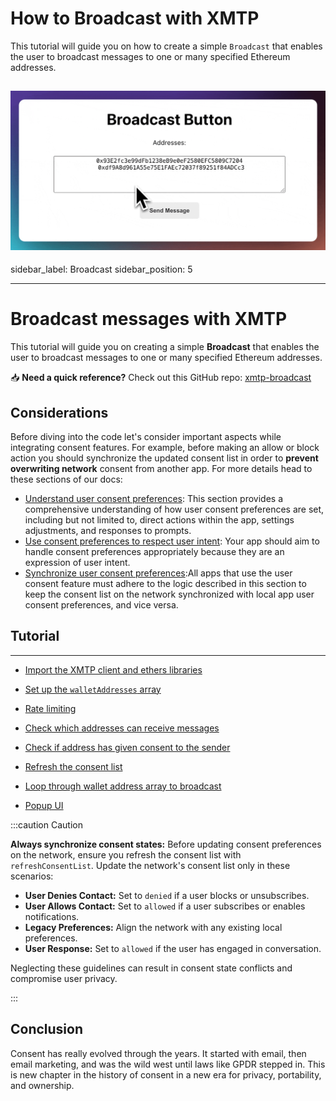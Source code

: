 # How to Broadcast with XMTP

This tutorial will guide you on how to create a simple `Broadcast` that enables the user to broadcast messages to one or many specified Ethereum addresses.

## ![](video.gif)

sidebar_label: Broadcast
sidebar_position: 5

---

# Broadcast messages with XMTP

This tutorial will guide you on creating a simple **Broadcast** that enables the user to broadcast messages to one or many specified Ethereum addresses.

<div class=" rabbit  p-5 ">

📥 <b>Need a quick reference?</b> Check out this GitHub repo: <a href="https://github.com/fabriguespe/xmtp-broadcast">xmtp-broadcast</a>

</div>

## Considerations

Before diving into the code let's consider important aspects while integrating consent features. For example, before making an allow or block action you should synchronize the updated consent list in order to **prevent overwriting network** consent from another app. For more details head to these sections of our docs:

- [Understand user consent preferences](https://xmtp.org/docs/build/user-consent#understand-user-consent-preferences): This section provides a comprehensive understanding of how user consent preferences are set, including but not limited to, direct actions within the app, settings adjustments, and responses to prompts.
- [Use consent preferences to respect user intent](https://xmtp.org/docs/build/user-consent#use-consent-preferences-to-respect-user-intent): Your app should aim to handle consent preferences appropriately because they are an expression of user intent.
- [Synchronize user consent preferences](https://xmtp.org/docs/build/user-consent#synchronize-user-consent-preferences):All apps that use the user consent feature must adhere to the logic described in this section to keep the consent list on the network synchronized with local app user consent preferences, and vice versa.

## Tutorial

---

- [Import the XMTP client and ethers libraries](https://junk-range-possible-git-portableconsenttutorials-xmtp-labs.vercel.app/docs/tutorials/portable-consent/broadcast#tutorial)

- [Set up the `walletAddresses` array](https://junk-range-possible-git-portableconsenttutorials-xmtp-labs.vercel.app/docs/tutorials/portable-consent/broadcast#tutorial)

- [Rate limiting](https://junk-range-possible-git-portableconsenttutorials-xmtp-labs.vercel.app/docs/tutorials/portable-consent/broadcast#tutorial)

- [Check which addresses can receive messages](https://junk-range-possible-git-portableconsenttutorials-xmtp-labs.vercel.app/docs/tutorials/portable-consent/broadcast#tutorial)

- [Check if address has given consent to the sender](https://junk-range-possible-git-portableconsenttutorials-xmtp-labs.vercel.app/docs/tutorials/portable-consent/broadcast#tutorial)

- [Refresh the consent list](https://junk-range-possible-git-portableconsenttutorials-xmtp-labs.vercel.app/docs/tutorials/portable-consent/broadcast#tutorial)

- [Loop through wallet address array to broadcast](https://junk-range-possible-git-portableconsenttutorials-xmtp-labs.vercel.app/docs/tutorials/portable-consent/broadcast#tutorial)

- [Popup UI](https://junk-range-possible-git-portableconsenttutorials-xmtp-labs.vercel.app/docs/tutorials/portable-consent/broadcast#tutorial)

:::caution Caution

**Always synchronize consent states:** Before updating consent preferences on the network, ensure you refresh the consent list with `refreshConsentList`. Update the network's consent list only in these scenarios:

- **User Denies Contact:** Set to `denied` if a user blocks or unsubscribes.
- **User Allows Contact:** Set to `allowed` if a user subscribes or enables notifications.
- **Legacy Preferences:** Align the network with any existing local preferences.
- **User Response:** Set to `allowed` if the user has engaged in conversation.

Neglecting these guidelines can result in consent state conflicts and compromise user privacy.

:::

## Conclusion

Consent has really evolved through the years. It started with email, then email marketing, and was the wild west until laws like GPDR stepped in. This is new chapter in the history of consent in a new era for privacy, portability, and ownership.
